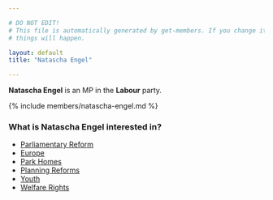 ```yaml
---

# DO NOT EDIT!
# This file is automatically generated by get-members. If you change it, bad
# things will happen.

layout: default
title: "Natascha Engel"

---
```


**Natascha Engel** is an MP in the **Labour** party.

{% include members/natascha-engel.md %}

### What is Natascha Engel interested in?


* [Parliamentary Reform](/interests/parliamentary-reform.html)
* [Europe](/interests/europe.html)
* [Park Homes](/interests/park-homes.html)
* [Planning Reforms](/interests/planning-reforms.html)
* [Youth](/interests/youth.html)
* [Welfare Rights](/interests/welfare-rights.html)
